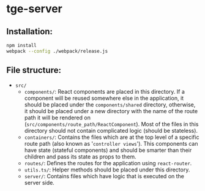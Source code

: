 # tge-server

## Installation:
``` bash
npm install
webpack --config ./webpack/release.js
```

## File structure:
  - ``src/``
    - ``components/``: React components are placed in this directory. If a component will be reused somewhere else in the application, it should be placed under the ``components/shared`` directory, otherwise, it should be placed under a new directory with the name of the route path it will be rendered on (``src/components/route_path/ReactComponent``). Most of the files in this directory should not contain complicated logic (should be stateless).
    - ``containers/``: Contains the files which are at the top level of a specific route path (also known as '``controller views``'). This components can have state (stateful components) and should be smarter than their children and pass its state as props to them.
    - ``routes/``: Defines the routes for the application using ``react-router``.
    - ``utils.ts/``: Helper methods should be placed under this directory.
    - ``server/``: Contains files which have logic that is executed on the server side.
